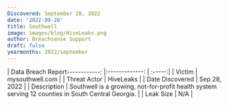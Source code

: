 ```yaml
---
Discovered: September 28, 2022
date: '2022-09-28'
title: Southwell
image: images/blog/HiveLeaks.png
author: Breachsense Support
draft: false
yearmonths: 2022/september
---
```


| Data Breach Report------------:     |:-------------:    | :-----:|
| Victim      | mysouthwell.com      | 
| Threat Actor      | HiveLeaks      | 
| Date Discovered      | Sep 28, 2022      | 
| Description      | Southwell is a growing, not-for-profit health system serving 12 counties in South Central Georgia.       | 
| Leak Size      | N/A      | 

